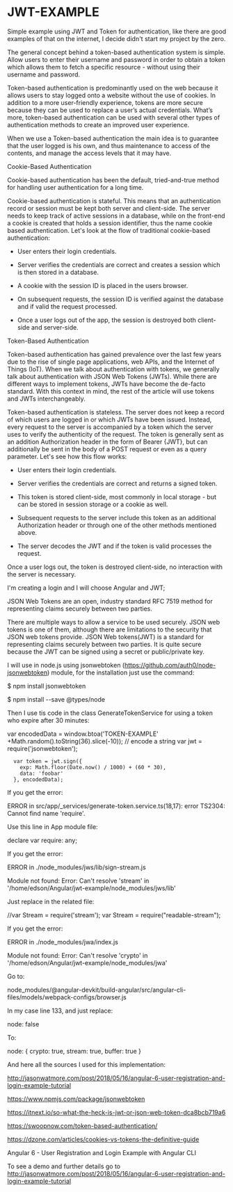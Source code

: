 # JWT-EXAMPLE

Simple example using JWT and Token for authentication, like there are good examples of that on the internet, I decide didn't start my project by the zero.

The general concept behind a token-based authentication system is simple. Allow users to enter their username and password in order to obtain a token which allows them to fetch a specific resource - without using their username and password. 

Token-based authentication is predominantly used on the web because it allows users to stay logged onto a website without the use of cookies. In addition to a more user-friendly experience, tokens are more secure because they can be used to replace a user’s actual credentials. What’s more, token-based authentication can be used with several other types of authentication methods to create an improved user experience.

When we use a Token-based authentication the main idea is to guarantee that the user logged is his own, and thus maintenance to access of the contents, and manage the access levels that it may have.


Cookie-Based Authentication

Cookie-based authentication has been the default, tried-and-true method for handling user authentication for a long time.

Cookie-based authentication is stateful. This means that an authentication record or session must be kept both server and client-side. The server needs to keep track of active sessions in a database, while on the front-end a cookie is created that holds a session identifier, thus the name cookie based authentication. Let's look at the flow of traditional cookie-based authentication:

- User enters their login credentials.

- Server verifies the credentials are correct and creates a session which is then stored in a database.

- A cookie with the session ID is placed in the users browser.

- On subsequent requests, the session ID is verified against the database and if valid the request processed.

- Once a user logs out of the app, the session is destroyed both client-side and server-side.

Token-Based Authentication

Token-based authentication has gained prevalence over the last few years due to the rise of single page applications, web APIs, and the Internet of Things (IoT). When we talk about authentication with tokens, we generally talk about authentication with JSON Web Tokens (JWTs). While there are different ways to implement tokens, JWTs have become the de-facto standard. With this context in mind, the rest of the article will use tokens and JWTs interchangeably.

Token-based authentication is stateless. The server does not keep a record of which users are logged in or which JWTs have been issued. Instead, every request to the server is accompanied by a token which the server uses to verify the authenticity of the request. The token is generally sent as an addition Authorization header in the form of Bearer {JWT}, but can additionally be sent in the body of a POST request or even as a query parameter. Let's see how this flow works:

- User enters their login credentials.

- Server verifies the credentials are correct and returns a signed token.

- This token is stored client-side, most commonly in local storage - but can be stored in session storage or a cookie as well.

- Subsequent requests to the server include this token as an additional Authorization header or through one of the other methods mentioned above.

- The server decodes the JWT and if the token is valid processes the request.

Once a user logs out, the token is destroyed client-side, no interaction with the server is necessary.


I'm creating a login and I will choose Angular and JWT;

JSON Web Tokens are an open, industry standard RFC 7519 method for representing claims securely between two parties.

There are multiple ways to allow a service to be used securely. JSON web tokens is one of them, although there are limitations to the security that JSON web tokens provide. JSON Web tokens(JWT) is a standard for representing claims securely between two parties. It is quite secure because the JWT can be signed using a secret or public/private key.


I will use in node.js using jsonwebtoken (https://github.com/auth0/node-jsonwebtoken) module, for the installation just use the command:


$ npm install jsonwebtoken

$ npm install --save @types/node


Then I use tis code in the class GenerateTokenService for using a token who expire after 30 minutes:

var encodedData = window.btoa('TOKEN-EXAMPLE' +Math.random().toString(36).slice(-10)); // encode a string
      var jwt = require('jsonwebtoken');
      
      var token = jwt.sign({
        exp: Math.floor(Date.now() / 1000) + (60 * 30),
        data: 'foobar'
      }, encodedData);


If you get the error:


ERROR in src/app/_services/generate-token.service.ts(18,17): error TS2304: Cannot find name 'require'.


Use this line in App module file:


declare var require: any;


If you get the error:

ERROR in ./node_modules/jws/lib/sign-stream.js

Module not found: Error: Can't resolve 'stream' in '/home/edson/Angular/jwt-example/node_modules/jws/lib'

Just replace in the related file:


//var Stream = require('stream');
var Stream = require("readable-stream");


If you get the error:

ERROR in ./node_modules/jwa/index.js

Module not found: Error: Can't resolve 'crypto' in '/home/edson/Angular/jwt-example/node_modules/jwa'

Go to:

node_modules/@angular-devkit/build-angular/src/angular-cli-files/models/webpack-configs/browser.js

In my case line 133, and just replace:

node: false

To: 


node: { crypto: true, stream: true, buffer: true }



And here all the sources I used for this implementation:

http://jasonwatmore.com/post/2018/05/16/angular-6-user-registration-and-login-example-tutorial

https://www.npmjs.com/package/jsonwebtoken

https://itnext.io/so-what-the-heck-is-jwt-or-json-web-token-dca8bcb719a6

https://swoopnow.com/token-based-authentication/

https://dzone.com/articles/cookies-vs-tokens-the-definitive-guide

Angular 6 - User Registration and Login Example with Angular CLI

To see a demo and further details go to http://jasonwatmore.com/post/2018/05/16/angular-6-user-registration-and-login-example-tutorial

